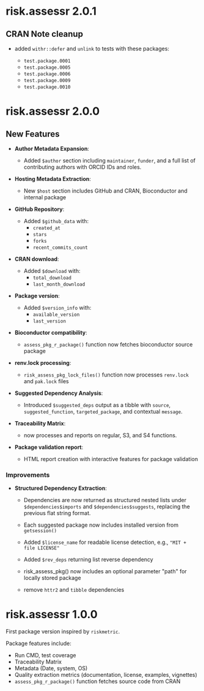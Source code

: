 # risk.assessr 2.0.1

## CRAN Note cleanup

- added `withr::defer` and `unlink` to tests with these packages:

  - `test.package.0001`
  - `test.package.0005`
  - `test.package.0006`
  - `test.package.0009`
  - `test.package.0010`

# risk.assessr 2.0.0

## New Features

- **Author Metadata Expansion**:

  - Added `$author` section including `maintainer`, `funder`, and a full list of contributing authors with ORCID IDs and roles.

- **Hosting Metadata Extraction**:

  - New `$host` section includes GitHub and CRAN, Bioconductor and internal package

- **GitHub Repository**:

  - Added `$github_data` with:
    - `created_at`
    - `stars`
    - `forks`
    - `recent_commits_count`

- **CRAN download**:

  - Added `$download` with:
    - `total_download`
    - `last_month_download`

- **Package version**:

  - Added `$version_info` with:
    - `available_version`
    - `last_version`

- **Bioconductor compatibility**:

  - `assess_pkg_r_package()` function now fetches bioconductor source package
  
- **renv.lock processing**:

  - `risk_assess_pkg_lock_files()` function now processes `renv.lock` and `pak.lock` files
  
- **Suggested Dependency Analysis**:

  - Introduced `$suggested_deps` output as a tibble with `source`, `suggested_function`, `targeted_package`, and contextual `message`.

- **Traceability Matrix**:

  - now processes and reports on regular, S3, and S4 functions.

- **Package validation report**:

  - HTML report creation with interactive features for package validation

### Improvements

- **Structured Dependency Extraction**:

  - Dependencies are now returned as structured nested lists under `$dependencies$imports` and `$dependencies$suggests`, replacing the previous flat string format.
  
  - Each suggested package now includes installed version from `getsession()`
  - Added `$license_name` for readable license detection, e.g., `"MIT + file LICENSE"`
  - Added `$rev_deps` returning list reverse dependency 
  - risk_assess_pkg() now includes an optional parameter "path" for locally stored package
  - remove `httr2` and `tibble` dependencies

# risk.assessr 1.0.0

First package version inspired by `riskmetric`.

Package features include:

 - Run CMD, test coverage
 - Traceability Matrix
 - Metadata (Date, system, OS)
 - Quality extraction metrics (documentation, license, examples, vignettes)
 - `assess_pkg_r_package()` function fetches source code from CRAN






















  